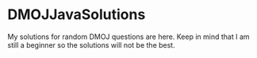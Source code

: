 # DMOJJavaSolutions
My solutions for random DMOJ questions are here. Keep in mind that I am still a beginner so the solutions will not be the best.
